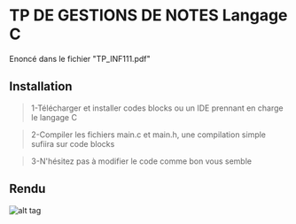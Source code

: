 # TP DE GESTIONS DE NOTES Langage C
Enoncé dans le fichier "TP_INF111.pdf"
## Installation
> 1-Télécharger et installer codes blocks ou un IDE prennant en charge le langage C

> 2-Compiler les fichiers main.c et main.h, une compilation simple sufiira sur code blocks

> 3-N'hésitez pas à modifier le code comme bon vous semble

## Rendu
![alt tag](https://github">github.com/[username]/[reponame]/blob/[branch]/exemple.jpg?raw=true)
